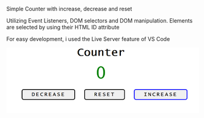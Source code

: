 Simple Counter with increase, decrease and reset

Utilizing Event Listeners, DOM selectors and DOM manipulation. Elements are selected by using their HTML ID attribute

For easy development, i used the Live Server feature of VS Code

![Preview](https://github.com/cbrandstoetter/vs_projects/blob/main/docs/screenshots/counter_app_preview.png)
